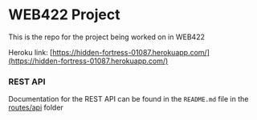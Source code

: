 # WEB422 Project

This is the repo for the project being worked on in WEB422

Heroku link: [https://hidden-fortress-01087.herokuapp.com/](https://hidden-fortress-01087.herokuapp.com/)

### REST API

Documentation for the REST API can be found in the `README.md` file in the [routes/api](./routes/api) folder
